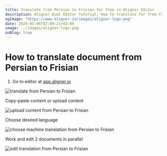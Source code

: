 ```yaml
---
title: Translate from Persian to Frisian for free in Aligner Editor
description: Aligner Dual Editor Tutorial. How to translate for free from Persian to Frisian. Aligner is multilingual document management platform. 
ogImage: "https://www.aligner.io/images/aligner-logo.png"
date: 2020-05-06T07:09:21+03:00
image: ../images/aligner-logo.png
onBlog: true
---
```


# How to translate document from Persian to Frisian

1. Go to editor at [app.aligner.io](https://app.aligner.io "Aligner App web page")

![translate from Persian to Frisian](../aligner-blank-editor.png "translate from Persian to Frisian")

Copy-paste content or upload content

![upload content from Persian to Frisian](../aligner-uploaded-document.png "upload content from Persian to Frisian")

Choose desired language

![choose machine translation from Persian to Frisian](../aligner-language-dropdown.png "choose machine translation from Persian to Frisian")

Work and edit 2 documents in parallel

![edit translation from Persian to Frisian](../aligner-double-sitded-editor.png "edit translation from Persian to Frisian")

